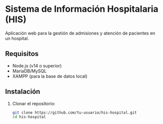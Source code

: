 # Sistema de Información Hospitalaria (HIS)

Aplicación web para la gestión de admisiones y atención de pacientes en un hospital.

## Requisitos

- Node.js (v14 o superior)
- MariaDB/MySQL
- XAMPP (para la base de datos local)

## Instalación

1. Clonar el repositorio:
   ```bash
   git clone https://github.com/tu-usuario/his-hospital.git
   cd his-hospital